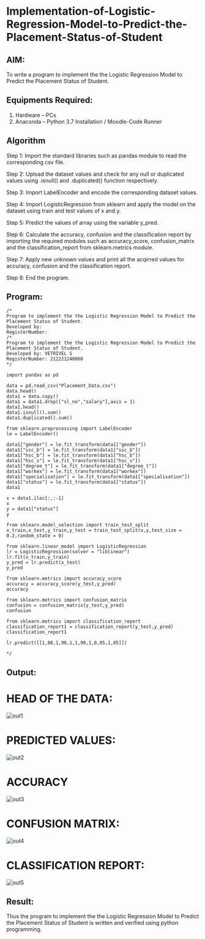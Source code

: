 # Implementation-of-Logistic-Regression-Model-to-Predict-the-Placement-Status-of-Student

## AIM:
To write a program to implement the the Logistic Regression Model to Predict the Placement Status of Student.

## Equipments Required:
1. Hardware – PCs
2. Anaconda – Python 3.7 Installation / Moodle-Code Runner

## Algorithm
Step 1:
Import the standard libraries such as pandas module to read the corresponding csv file.

Step 2:
Upload the dataset values and check for any null or duplicated values using .isnull() and .duplicated() function respectively.

Step 3:
Import LabelEncoder and encode the corresponding dataset values.

Step 4:
Import LogisticRegression from sklearn and apply the model on the dataset using train and test values of x and y.

Step 5:
Predict the values of array using the variable y_pred.

Step 6:
Calculate the accuracy, confusion and the classification report by importing the required modules such as accuracy_score, confusion_matrix and the classification_report from sklearn.metrics module.

Step 7:
Apply new unknown values and print all the acqirred values for accuracy, confusion and the classification report.

Step 8:
End the program.

## Program:
```
/*
Program to implement the the Logistic Regression Model to Predict the Placement Status of Student.
Developed by: 
RegisterNumber: 
/*
Program to implement the the Logistic Regression Model to Predict the Placement Status of Student.
Developed by: VETRIVEL S
RegisterNumber: 212221240060
*/

import pandas as pd

data = pd.read_csv("Placement_Data.csv")
data.head()
data1 = data.copy()
data1 = data1.drop(["sl_no","salary"],axis = 1)
data1.head()
data1.isnull().sum()
data1.duplicated().sum()

from sklearn.preprocessing import LabelEncoder
le = LabelEncoder()

data1["gender"] = le.fit_transform(data1["gender"])
data1["ssc_b"] = le.fit_transform(data1["ssc_b"])
data1["hsc_b"] = le.fit_transform(data1["hsc_b"])
data1["hsc_s"] = le.fit_transform(data1["hsc_s"])
data1["degree_t"] = le.fit_transform(data1["degree_t"])
data1["workex"] = le.fit_transform(data1["workex"])
data1["specialisation"] = le.fit_transform(data1["specialisation"])
data1["status"] = le.fit_transform(data1["status"])
data1

x = data1.iloc[:,:-1]
x
y = data1["status"]
y

from sklearn.model_selection import train_test_split
x_train,x_test,y_train,y_test = train_test_split(x,y,test_size = 0.2,random_state = 0)

from sklearn.linear_model import LogisticRegression
lr = LogisticRegression(solver = "liblinear")
lr.fit(x_train,y_train)
y_pred = lr.predict(x_test)
y_pred

from sklearn.metrics import accuracy_score
accuracy = accuracy_score(y_test,y_pred)
accuracy

from sklearn.metrics import confusion_matrix
confusion = confusion_matrix(y_test,y_pred)
confusion

from sklearn.metrics import classification_report
classification_report1 = classification_report(y_test,y_pred)
classification_report1

lr.predict([[1,80,1,90,1,1,90,1,0,85,1,85]])

*/
```

## Output:

# HEAD OF THE DATA:
![out1](https://user-images.githubusercontent.com/95363138/165530222-7c093ee5-e167-40ef-8b63-ec1053a9f35f.png)
# PREDICTED VALUES:
![out2](https://user-images.githubusercontent.com/95363138/165530270-877fa103-6e63-4e75-aa2f-d96fb5a28725.png)
# ACCURACY
![out3](https://user-images.githubusercontent.com/95363138/165530296-688420bd-bac3-487f-ae4c-296d9c093200.png)
# CONFUSION MATRIX:
![out4](https://user-images.githubusercontent.com/95363138/165531591-51a7f357-6622-47d8-95ec-75d1cb049e26.png)
# CLASSIFICATION REPORT:
![out5](https://user-images.githubusercontent.com/95363138/165530325-1b17db66-7856-4d20-a4af-45874acea0fe.png)


## Result:
Thus the program to implement the the Logistic Regression Model to Predict the Placement Status of Student is written and verified using python programming.
